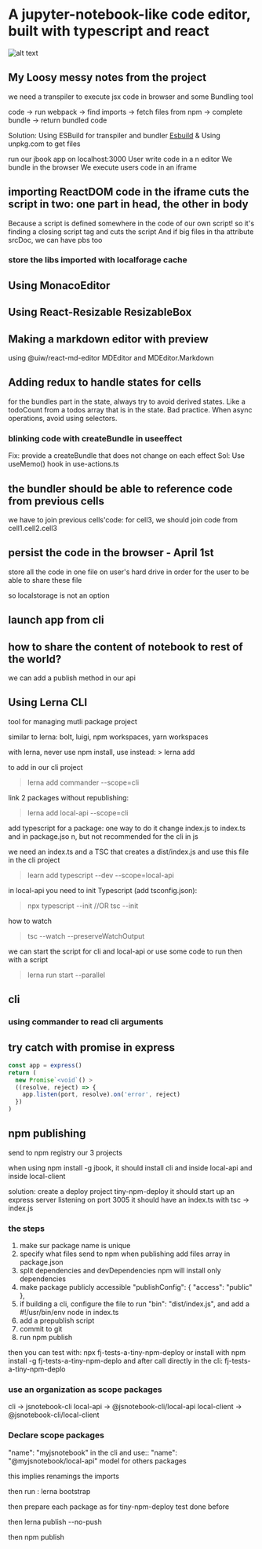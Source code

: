 # A jupyter-notebook-like code editor, built with typescript and react

![alt text](http://fjacquier.free.fr/myjsnotebook.jpg 'My js notebook')

## My Loosy messy notes from the project

we need a transpiler to execute jsx code in browser
and some Bundling tool

code -> run webpack -> find imports -> fetch files from npm -> complete bundle -> return bundled code

Solution: Using ESBuild for transpiler and bundler
[Esbuild](https://esbuild.github.io)
& Using unpkg.com to get files

run our jbook app on localhost:3000
User write code in a n editor
We bundle in the browser
We execute users code in an iframe

## importing ReactDOM code in the iframe cuts the script in two: one part in head, the other in body

Because a script is defined somewhere in the code of our own script! so it's finding a closing script tag and cuts the script
And if big files in tha attribute srcDoc, we can have pbs too

### store the libs imported with localforage cache

## Using MonacoEditor

## Using React-Resizable ResizableBox

## Making a markdown editor with preview

using @uiw/react-md-editor
MDEditor and MDEditor.Markdown

## Adding redux to handle states for cells

for the bundles part in the state, always try to avoid derived states. Like a todoCount from a todos array that is in the state. Bad practice.
When async operations, avoid using selectors.

### blinking code with createBundle in useeffect

Fix: provide a createBundle that does not change on each effect
Sol: Use useMemo() hook in use-actions.ts

## the bundler should be able to reference code from previous cells

we have to join previous cells'code: for cell3, we should join code from cell1.cell2.cell3

## persist the code in the browser - April 1st

store all the code in one file on user's hard drive
in order for the user to be able to share these file

so localstorage is not an option

## launch app from cli

## how to share the content of notebook to rest of the world?

we can add a publish method in our api

## Using Lerna CLI

tool for managing mutli package project

similar to lerna: bolt, luigi, npm workspaces, yarn workspaces

with lerna, never use npm install, use instead: > lerna add

to add in our cli project

> lerna add commander --scope=cli

link 2 packages without republishing:

> lerna add local-api --scope=cli

add typescript for a package:
one way to do it change index.js to index.ts and in package.jso
n, but not recommended for the cli in js

we need an index.ts and a TSC that creates a dist/index.js and use this file in the cli project

> learn add typescript --dev --scope=local-api

in local-api you need to init Typescript (add tsconfig.json):

> npx typescript --init //OR
> tsc --init

how to watch

> tsc --watch --preserveWatchOutput

we can start the script for cli and local-api
or use some code to run then with a script

> lerna run start --parallel

## cli

### using commander to read cli arguments

## try catch with promise in express

```js
const app = express()
return (
  new Promise`<void`() >
  ((resolve, reject) => {
    app.listen(port, resolve).on('error', reject)
  })
)
```

## npm publishing

send to npm registry our 3 projects

when using npm install -g jbook, it should install cli and inside local-api and inside local-client

solution: create a deploy project tiny-npm-deploy
it should start up an express server listening on port 3005
it should have an index.ts with tsc -> index.js

### the steps

1. make sur package name is unique
2. specify what files send to npm when publishing
   add files array in package.json
3. split dependencies and devDependencies
   npm will install only dependencies
4. make package publicly accessible
   "publishConfig": {
   "access": "public"
   },
5. if building a cli, configure the file to run
   "bin": "dist/index.js",
   and add a #!/usr/bin/env node in index.ts
6. add a prepublish script
7. commit to git
8. run npm publish

then you can test with: npx fj-tests-a-tiny-npm-deploy
or install with npm install -g fj-tests-a-tiny-npm-deplo
and after call directly in the cli:
fj-tests-a-tiny-npm-deplo

### use an organization as scope packages

cli -> jsnotebook-cli
local-api -> @jsnotebook-cli/local-api
local-client -> @jsnotebook-cli/local-client

### Declare scope packages

"name": "myjsnotebook" in the cli
and use:: "name": "@myjsnotebook/local-api" model for others packages

this implies renamings the imports

then run : lerna bootstrap

then prepare each package as for tiny-npm-deploy test done before

then lerna publish --no-push

then npm publish

